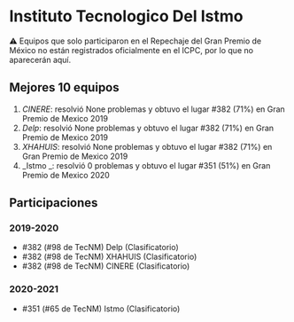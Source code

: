 # Instituto Tecnologico Del Istmo

:warning: Equipos que solo participaron en el Repechaje del Gran Premio de México no están registrados oficialmente en el ICPC, por lo que no aparecerán aquí.

## Mejores 10 equipos

1. _CINERE_: resolvió None problemas y obtuvo el lugar #382 (71%) en Gran Premio de Mexico 2019
1. _Delp_: resolvió None problemas y obtuvo el lugar #382 (71%) en Gran Premio de Mexico 2019
1. _XHAHUIS_: resolvió None problemas y obtuvo el lugar #382 (71%) en Gran Premio de Mexico 2019
1. _Istmo _: resolvió 0 problemas y obtuvo el lugar #351 (51%) en Gran Premio de Mexico 2020

## Participaciones

### 2019-2020

- #382 (#98 de TecNM) Delp (Clasificatorio)
- #382 (#98 de TecNM) XHAHUIS (Clasificatorio)
- #382 (#98 de TecNM) CINERE (Clasificatorio)

### 2020-2021

- #351 (#65 de TecNM) Istmo  (Clasificatorio)



